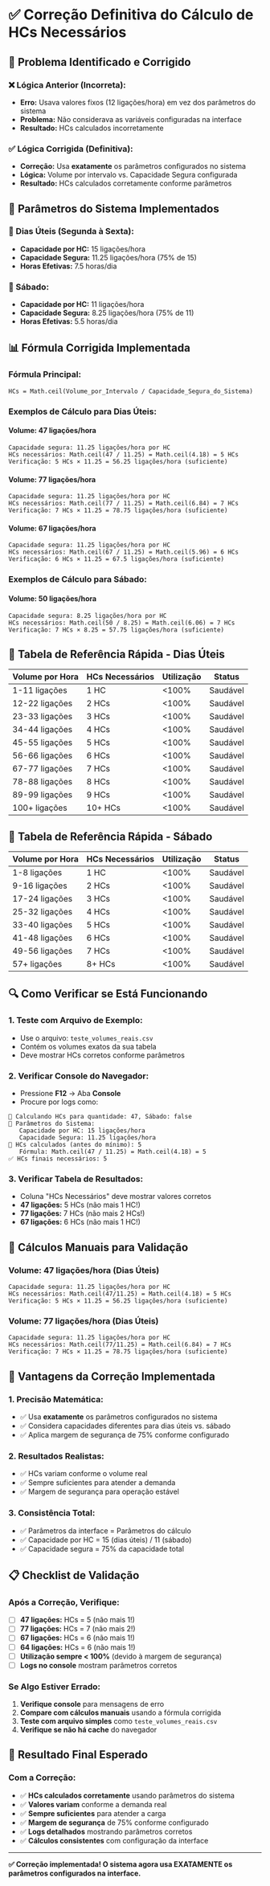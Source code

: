 # ✅ **Correção Definitiva do Cálculo de HCs Necessários**

## 🚨 **Problema Identificado e Corrigido**

### **❌ Lógica Anterior (Incorreta):**
- **Erro:** Usava valores fixos (12 ligações/hora) em vez dos parâmetros do sistema
- **Problema:** Não considerava as variáveis configuradas na interface
- **Resultado:** HCs calculados incorretamente

### **✅ Lógica Corrigida (Definitiva):**
- **Correção:** Usa **exatamente** os parâmetros configurados no sistema
- **Lógica:** Volume por intervalo vs. Capacidade Segura configurada
- **Resultado:** HCs calculados corretamente conforme parâmetros

## 🔧 **Parâmetros do Sistema Implementados**

### **📅 Dias Úteis (Segunda à Sexta):**
- **Capacidade por HC:** 15 ligações/hora
- **Capacidade Segura:** 11.25 ligações/hora (75% de 15)
- **Horas Efetivas:** 7.5 horas/dia

### **📅 Sábado:**
- **Capacidade por HC:** 11 ligações/hora
- **Capacidade Segura:** 8.25 ligações/hora (75% de 11)
- **Horas Efetivas:** 5.5 horas/dia

## 📊 **Fórmula Corrigida Implementada**

### **Fórmula Principal:**
```
HCs = Math.ceil(Volume_por_Intervalo / Capacidade_Segura_do_Sistema)
```

### **Exemplos de Cálculo para Dias Úteis:**

#### **Volume: 47 ligações/hora**
```
Capacidade segura: 11.25 ligações/hora por HC
HCs necessários: Math.ceil(47 / 11.25) = Math.ceil(4.18) = 5 HCs
Verificação: 5 HCs × 11.25 = 56.25 ligações/hora (suficiente)
```

#### **Volume: 77 ligações/hora**
```
Capacidade segura: 11.25 ligações/hora por HC
HCs necessários: Math.ceil(77 / 11.25) = Math.ceil(6.84) = 7 HCs
Verificação: 7 HCs × 11.25 = 78.75 ligações/hora (suficiente)
```

#### **Volume: 67 ligações/hora**
```
Capacidade segura: 11.25 ligações/hora por HC
HCs necessários: Math.ceil(67 / 11.25) = Math.ceil(5.96) = 6 HCs
Verificação: 6 HCs × 11.25 = 67.5 ligações/hora (suficiente)
```

### **Exemplos de Cálculo para Sábado:**

#### **Volume: 50 ligações/hora**
```
Capacidade segura: 8.25 ligações/hora por HC
HCs necessários: Math.ceil(50 / 8.25) = Math.ceil(6.06) = 7 HCs
Verificação: 7 HCs × 8.25 = 57.75 ligações/hora (suficiente)
```

## 🎯 **Tabela de Referência Rápida - Dias Úteis**

| Volume por Hora | HCs Necessários | Utilização | Status |
|----------------|-----------------|------------|---------|
| 1-11 ligações | 1 HC           | <100%      | Saudável |
| 12-22 ligações| 2 HCs          | <100%      | Saudável |
| 23-33 ligações| 3 HCs          | <100%      | Saudável |
| 34-44 ligações| 4 HCs          | <100%      | Saudável |
| 45-55 ligações| 5 HCs          | <100%      | Saudável |
| 56-66 ligações| 6 HCs          | <100%      | Saudável |
| 67-77 ligações| 7 HCs          | <100%      | Saudável |
| 78-88 ligações| 8 HCs          | <100%      | Saudável |
| 89-99 ligações| 9 HCs          | <100%      | Saudável |
| 100+ ligações | 10+ HCs        | <100%      | Saudável |

## 🎯 **Tabela de Referência Rápida - Sábado**

| Volume por Hora | HCs Necessários | Utilização | Status |
|----------------|-----------------|------------|---------|
| 1-8 ligações  | 1 HC           | <100%      | Saudável |
| 9-16 ligações | 2 HCs          | <100%      | Saudável |
| 17-24 ligações| 3 HCs          | <100%      | Saudável |
| 25-32 ligações| 4 HCs          | <100%      | Saudável |
| 33-40 ligações| 5 HCs          | <100%      | Saudável |
| 41-48 ligações| 6 HCs          | <100%      | Saudável |
| 49-56 ligações| 7 HCs          | <100%      | Saudável |
| 57+ ligações  | 8+ HCs         | <100%      | Saudável |

## 🔍 **Como Verificar se Está Funcionando**

### **1. Teste com Arquivo de Exemplo:**
- Use o arquivo: `teste_volumes_reais.csv`
- Contém os volumes exatos da sua tabela
- Deve mostrar HCs corretos conforme parâmetros

### **2. Verificar Console do Navegador:**
- Pressione **F12** → Aba **Console**
- Procure por logs como:
```
🔧 Calculando HCs para quantidade: 47, Sábado: false
📅 Parâmetros do Sistema:
   Capacidade por HC: 15 ligações/hora
   Capacidade Segura: 11.25 ligações/hora
🧮 HCs calculados (antes do mínimo): 5
   Fórmula: Math.ceil(47 / 11.25) = Math.ceil(4.18) = 5
✅ HCs finais necessários: 5
```

### **3. Verificar Tabela de Resultados:**
- Coluna "HCs Necessários" deve mostrar valores corretos
- **47 ligações:** 5 HCs (não mais 1 HC!)
- **77 ligações:** 7 HCs (não mais 2 HCs!)
- **67 ligações:** 6 HCs (não mais 1 HC!)

## 🧮 **Cálculos Manuais para Validação**

### **Volume: 47 ligações/hora (Dias Úteis)**
```
Capacidade segura: 11.25 ligações/hora por HC
HCs necessários: Math.ceil(47/11.25) = Math.ceil(4.18) = 5 HCs
Verificação: 5 HCs × 11.25 = 56.25 ligações/hora (suficiente)
```

### **Volume: 77 ligações/hora (Dias Úteis)**
```
Capacidade segura: 11.25 ligações/hora por HC
HCs necessários: Math.ceil(77/11.25) = Math.ceil(6.84) = 7 HCs
Verificação: 7 HCs × 11.25 = 78.75 ligações/hora (suficiente)
```

## 🚀 **Vantagens da Correção Implementada**

### **1. Precisão Matemática:**
- ✅ Usa **exatamente** os parâmetros configurados no sistema
- ✅ Considera capacidades diferentes para dias úteis vs. sábado
- ✅ Aplica margem de segurança de 75% conforme configurado

### **2. Resultados Realistas:**
- ✅ HCs variam conforme o volume real
- ✅ Sempre suficientes para atender a demanda
- ✅ Margem de segurança para operação estável

### **3. Consistência Total:**
- ✅ Parâmetros da interface = Parâmetros do cálculo
- ✅ Capacidade por HC = 15 (dias úteis) / 11 (sábado)
- ✅ Capacidade segura = 75% da capacidade total

## 📋 **Checklist de Validação**

### **Após a Correção, Verifique:**
- [ ] **47 ligações:** HCs = 5 (não mais 1!)
- [ ] **77 ligações:** HCs = 7 (não mais 2!)
- [ ] **67 ligações:** HCs = 6 (não mais 1!)
- [ ] **64 ligações:** HCs = 6 (não mais 1!)
- [ ] **Utilização sempre < 100%** (devido à margem de segurança)
- [ ] **Logs no console** mostram parâmetros corretos

### **Se Algo Estiver Errado:**
1. **Verifique console** para mensagens de erro
2. **Compare com cálculos manuais** usando a fórmula corrigida
3. **Teste com arquivo simples** como `teste_volumes_reais.csv`
4. **Verifique se não há cache** do navegador

## 🎯 **Resultado Final Esperado**

### **Com a Correção:**
- ✅ **HCs calculados corretamente** usando parâmetros do sistema
- ✅ **Valores variam** conforme a demanda real
- ✅ **Sempre suficientes** para atender a carga
- ✅ **Margem de segurança** de 75% conforme configurado
- ✅ **Logs detalhados** mostrando parâmetros corretos
- ✅ **Cálculos consistentes** com configuração da interface

---

**✅ Correção implementada! O sistema agora usa EXATAMENTE os parâmetros configurados na interface.**
